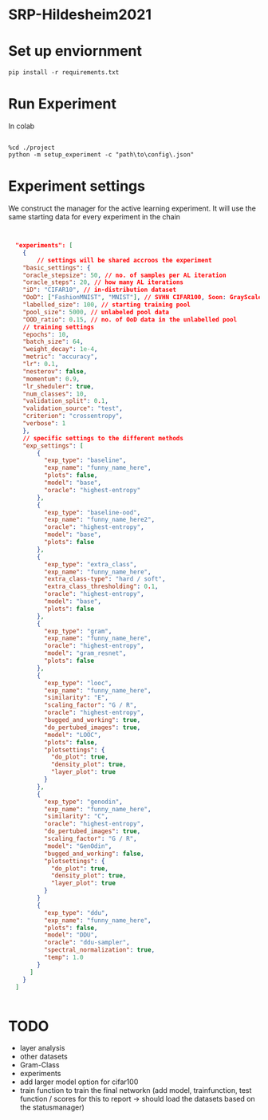 
# SRP-Hildesheim2021

# Set up enviornment

``` #!/bin/bash
pip install -r requirements.txt
```

# Run Experiment

In colab

```#!/bin/bash

%cd ./project
python -m setup_experiment -c "path\to\config\.json"
```

# Experiment settings

We construct the manager for the active learning experiment. It will use the same starting data for every experiment in the chain

```json


  "experiments": [
    {
        // settings will be shared accroos the experiment
    "basic_settings": {
    "oracle_stepsize": 50, // no. of samples per AL iteration
    "oracle_steps": 20, // how many AL iterations
    "iD": "CIFAR10", // in-distribution dataset
    "OoD": ["FashionMNIST", "MNIST"], // SVHN CIFAR100, Soon: GrayScale Cifar, Subclass Cifar
    "labelled_size": 100, // starting training pool
    "pool_size": 5000, // unlabeled pool data
    "OOD_ratio": 0.15, // no. of OoD data in the unlabelled pool
    // training settings
    "epochs": 10,
    "batch_size": 64,
    "weight_decay": 1e-4,
    "metric": "accuracy",
    "lr": 0.1,
    "nesterov": false,
    "momentum": 0.9,
    "lr_sheduler": true,
    "num_classes": 10,
    "validation_split": 0.1,
    "validation_source": "test",
    "criterion": "crossentropy",
    "verbose": 1
    },
    // specific settings to the different methods 
    "exp_settings": [
        {
          "exp_type": "baseline",
          "exp_name": "funny_name_here",
          "plots": false,
          "model": "base",
          "oracle": "highest-entropy"
        },
        {
          "exp_type": "baseline-ood",
          "exp_name": "funny_name_here2",
          "oracle": "highest-entropy",
          "model": "base",
          "plots": false
        },
        {
          "exp_type": "extra_class",
          "exp_name": "funny_name_here",
          "extra_class-type": "hard / soft",
          "extra_class_thresholding": 0.1,
          "oracle": "highest-entropy",
          "model": "base",
          "plots": false
        },
        {
          "exp_type": "gram",
          "exp_name": "funny_name_here",
          "oracle": "highest-entropy",
          "model": "gram_resnet",
          "plots": false
        },
        {
          "exp_type": "looc",
          "exp_name": "funny_name_here",
          "similarity": "E",
          "scaling_factor": "G / R",
          "oracle": "highest-entropy",
          "bugged_and_working": true,
          "do_pertubed_images": true,
          "model": "LOOC",
          "plots": false,
          "plotsettings": {
            "do_plot": true,
            "density_plot": true,
            "layer_plot": true
          }
        },
        {
          "exp_type": "genodin",
          "exp_name": "funny_name_here",
          "similarity": "C",
          "oracle": "highest-entropy",
          "do_pertubed_images": true,
          "scaling_factor": "G / R",
          "model": "GenOdin",
          "bugged_and_working": false,
          "plotsettings": {
            "do_plot": true,
            "density_plot": true,
            "layer_plot": true
          }
        }
        {
          "exp_type": "ddu",
          "exp_name": "funny_name_here",
          "plots": false,
          "model": "DDU",
          "oracle": "ddu-sampler",
          "spectral_normalization": true,
          "temp": 1.0
        }
      ]
    }
  ]



```

# TODO

- layer analysis
- other datasets
- Gram-Class
- experiments
- add larger model option for cifar100
- train function to train the final networkn (add model, trainfunction, test function  / scores for this to report -> should load the datasets based on the statusmanager)